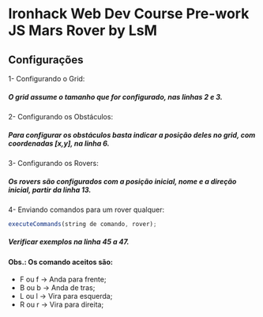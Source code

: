 # Ironhack Web Dev Course Pre-work JS Mars Rover by LsM

## Configurações

1- Configurando o Grid:

##### O grid assume o tamanho que for configurado, nas linhas 2 e 3.

2- Configurando os Obstáculos:

##### Para configurar os obstáculos basta indicar a posição deles no grid, com coordenadas [x,y], na linha 6. 

3- Configurando os Rovers:

##### Os rovers são configurados com a posição inicial, nome e a direção inicial, partir da linha 13.

4- Enviando comandos para um rover qualquer:
```js
executeCommands(string de comando, rover);
```
##### Verificar exemplos na linha 45 a 47.


#### Obs.: Os comando aceitos são: 
* F ou f -> Anda para frente;
* B ou b -> Anda de tras;
* L ou l -> Vira para esquerda;
* R ou r -> Vira para direita;
